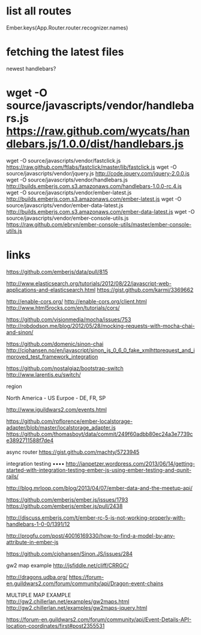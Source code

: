# list all routes

Ember.keys(App.Router.router.recognizer.names)

# fetching the latest files

newest handlebars?
# wget -O source/javascripts/vendor/handlebars.js https://raw.github.com/wycats/handlebars.js/1.0.0/dist/handlebars.js

wget -O source/javascripts/vendor/fastclick.js https://raw.github.com/ftlabs/fastclick/master/lib/fastclick.js
wget -O source/javascripts/vendor/jquery.js http://code.jquery.com/jquery-2.0.0.js
wget -O source/javascripts/vendor/handlebars.js http://builds.emberjs.com.s3.amazonaws.com/handlebars-1.0.0-rc.4.js
wget -O source/javascripts/vendor/ember-latest.js http://builds.emberjs.com.s3.amazonaws.com/ember-latest.js
wget -O source/javascripts/vendor/ember-data-latest.js http://builds.emberjs.com.s3.amazonaws.com/ember-data-latest.js
wget -O source/javascripts/vendor/ember-console-utils.js https://raw.github.com/ebryn/ember-console-utils/master/ember-console-utils.js


# links

https://github.com/emberjs/data/pull/815

http://www.elasticsearch.org/tutorials/2012/08/22/javascript-web-applications-and-elasticsearch.html
https://gist.github.com/karmi/3369662

http://enable-cors.org/
http://enable-cors.org/client.html
http://www.html5rocks.com/en/tutorials/cors/


https://github.com/visionmedia/mocha/issues/753
http://robdodson.me/blog/2012/05/28/mocking-requests-with-mocha-chai-and-sinon/

https://github.com/domenic/sinon-chai
http://cjohansen.no/en/javascript/sinon_js_0_6_0_fake_xmlhttprequest_and_improved_test_framework_integration


https://github.com/nostalgiaz/bootstrap-switch
http://www.larentis.eu/switch/

region

  North America - US
  Eurpoe - DE, FR, SP

  http://www.iguildwars2.com/events.html


https://github.com/rpflorence/ember-localstorage-adapter/blob/master/localstorage_adapter.js
https://github.com/thomasboyt/data/commit/249f60adbb80ec24a3e7739ce3892711588f7de4

async router
https://gist.github.com/machty/5723945

integration testing ••••
http://ianpetzer.wordpress.com/2013/06/14/getting-started-with-integration-testing-ember-js-using-ember-testing-and-qunit-rails/

http://blog.mrloop.com/blog/2013/04/07/ember-data-and-the-meetup-api/


https://github.com/emberjs/ember.js/issues/1793
https://github.com/emberjs/ember.js/pull/2438


http://discuss.emberjs.com/t/ember-rc-5-is-not-working-properly-with-handlebars-1-0-0/1391/12

http://progfu.com/post/40016169330/how-to-find-a-model-by-any-attribute-in-ember-js

https://github.com/cjohansen/Sinon.JS/issues/284

gw2 map example
http://jsfiddle.net/cliff/CRRGC/

http://dragons.udba.org/
https://forum-en.guildwars2.com/forum/community/api/Dragon-event-chains

MULTIPLE MAP EXAMPLE
http://gw2.chillerlan.net/examples/gw2maps.html
http://gw2.chillerlan.net/examples/gw2maps-jquery.html

https://forum-en.guildwars2.com/forum/community/api/Event-Details-API-location-coordinates/first#post2355531


